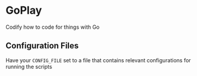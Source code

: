 # GoPlay

Codify how to code for things with Go

## Configuration Files
Have your `CONFIG_FILE` set to a file that contains relevant configurations
 for running the scripts 